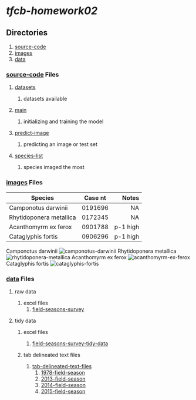 # *tfcb-homework02*
## Directories
1. [source-code](../main/source-code)
2. [images](../main/images)
3. [data](../main/data)
### [source-code](../main/source-code) Files
1. [datasets](../main/source-code/2020-10-18_dataset_01.py)

   1. datasets available
   
2. [main](../main/source-code/2020-10-18_main_01.py)

   1. initializing and training the model
   
3. [predict-image](../main/source-code/2020-10-18_predict-image_01.py)

   1. predicting an image or test set
   
4. [species-list](../main/source-code/2020-10-18_species-list_01.py)

   1. species imaged the most
   
### [images](../main/images) Files
|        Species        | Case nt |   Notes  |
|-----------------------|:-------:|---------:|
|  Camponotus darwinii  | 0191696 |    NA    |
|Rhytidoponera metallica| 0172345 |    NA    |
|  Acanthomyrm ex ferox | 0901788 | p-1 high |
|   Cataglyphis fortis  | 0906296 | p-1 high |

Camponotus darwinii ![camponotus-darwinii](../main/images/2020-10-18_camponotus-darwinii_casent-0191696_01.jpg "Camponotus darwinii")
Rhytidoponera metallica ![rhytidoponera-metallica](../main/images/2020-10-18_rhytidoponera-metallica_casent-0172345_01.jpg "Rhytidoponera metallica")
Acanthomyrm ex ferox ![acanthomyrm-ex-ferox](../main/images/2020-10-18_acanthomyrm-ex-ferox_casent-0901788-p-1-high_01.jpg "Acanthomyrm ex ferox")
Cataglyphis fortis ![cataglyphis-fortis](../main/images/2020-10-18_cataglyphis-fortis_casent-0906296-p-1-high_01.jpg "Cataglyphis fortis")

### [data](../main/data) Files
1. raw data
 
   1. excel files
      1. [field-seasons-survey](../main/data/2020-10-18_field-seasons_survey-data-01.xlsx)
   
2. tidy data

   1. excel files
      1. [field-seasons-survey-tidy-data](../main/data/2020-10-19_field-seasons_survey-tidy-data-01.xlsx)
   
   2. tab delineated text files
      1. [tab-delineated-text-files](../main/data/tab-delineated-text-files)
         1. [1978-field-season](../main/data/tab-delineated-text-files/2020-10-19_1978-field-season_survey-tidy-data-01.txt)
         2. [2013-field-season](../main/data/tab-delineated-text-files/2020-10-19_2013-field-season_survey-tidy-data-01.txt)
         3. [2014-field-season](../main/data/tab-delineated-text-files/2020-10-19_2014-field-season_survey-tidy-data-01.txt)
         4. [2015-field-season](../main/data/tab-delineated-text-files/2020-10-19_2015-field-season_survey-tidy-data-01.txt)
